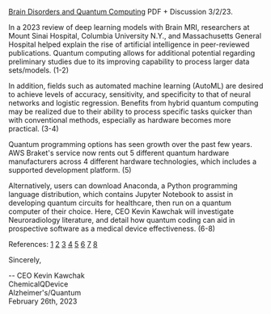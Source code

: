 [Brain Disorders and Quantum Computing](https://www.chemicalqdevice.com/brain-disorders-and-quantum-computing) PDF + Discussion 3/2/23.

In a 2023 review of deep learning models with Brain MRI, researchers at Mount Sinai Hospital, Columbia University N.Y., and Massachusetts General Hospital helped explain the rise of artificial intelligence in peer-reviewed publications. Quantum computing allows for additional potential regarding preliminary studies due to its improving capability to process larger data sets/models. (1-2)

In addition, fields such as automated machine learning (AutoML) are desired to achieve levels of accuracy, sensitivity, and specificity to that of neural networks and logistic regression. Benefits from hybrid quantum computing may be realized due to their ability to process specific tasks quicker than with conventional methods, especially as hardware becomes more practical. (3-4) 

Quantum programming options has seen growth over the past few years. AWS Braket's service now rents out 5 different quantum hardware manufacturers across 4 different hardware technologies, which includes a supported development platform. (5)

Alternatively, users can download Anaconda, a Python programming language distribution, which contains Jupyter Notebook to assist in developing quantum circuits for healthcare, then run on a quantum computer of their choice. Here, CEO Kevin Kawchak will investigate Neuroradiology literature, and detail how quantum coding can aid in prospective software as a medical device effectiveness. (6-8) 

References: 
[1](https://arxiv.org/ftp/arxiv/papers/2301/2301.01241.pdf) 
[2](https://arxiv.org/pdf/2009.09423.pdf)
[3](https://www.nature.com/articles/s41598-022-18028-8)
[4](https://www.nature.com/articles/s41586-022-04725-x)
[5](https://aws.amazon.com/braket/pricing/)
[6](https://www.anaconda.com/)
[7](https://jupyter-notebook.readthedocs.io/en/stable/notebook.html)
[8](https://www.chemicalqdevice.com/quantum-programming-for-neuroradiology)

Sincerely,

--
CEO Kevin Kawchak <br>
ChemicalQDevice <br>
Alzheimer's/Quantum <br>
February 26th, 2023 <br>
